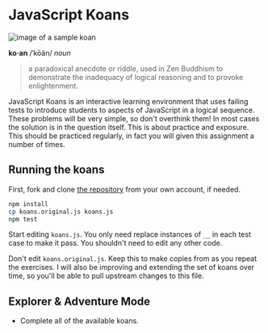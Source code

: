 # JavaScript Koans

![image of a sample koan](http://i.imgur.com/lTyWY7N.png)

**ko·an**
/ˈkōän/
_noun_
> a paradoxical anecdote or riddle, used in Zen Buddhism to demonstrate the inadequacy of logical reasoning and to provoke enlightenment.

JavaScript Koans is an interactive learning environment that uses failing tests to introduce students to aspects of JavaScript in a logical sequence. These problems will be very simple, so don't overthink them! In most cases the solution is in the question itself. This is about practice and exposure. This should be practiced regularly, in fact you will given this assignment a number of times.

## Running the koans

First, fork and clone [the repository](https://github.com/tiy-tpa-fee/koans) from your own account, if needed.

```sh
npm install
cp koans.original.js koans.js
npm test
```

Start editing `koans.js`. You only need replace instances of `__` in each test case to make it pass. You shouldn't need to edit any other code.

Don't edit `koans.original.js`. Keep this to make copies from as you repeat the exercises. I will also be improving and extending the set of koans over time, so you'll be able to pull upstream changes to this file.

## Explorer & Adventure Mode

- Complete all of the available koans.
